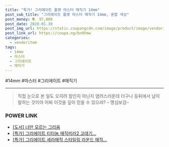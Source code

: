 ```yaml
--- 
title: "특가! 그리에이트 플랫 마스터 매직기 14mm" 
post_sub_title: "그리에이트 플랫 마스터 매직기 14mm, 혼합 색상" 
post_money: ₩. 97,000 
post_date: 2020.01.30 
post_img_url: https://static.coupangcdn.com/image/product/image/vendoritem/2018/07/06/3287549530/a1c7fe14-b1fc-4b91-b9f4-46f76c184287.jpg 
post_link_url: https://coupa.ng/bnHVmw 
categories: 
  - vendoritem 
tags: 
  - 14mm 
  - 마스터 
  - 그리에이트 
  - 매직기 
--- 
```

  #14mm #마스터 #그리에이트 #매직기 
<hr> 

> 직접 눈으로 본 일도 오히려 참인지 아닌지 염려스러운데 더구나 등뒤에서 남이 말하는 것이야 어찌 이것을 깊이 믿을 수 있으랴? – 명심보감–  


### POWER LINK

* <a href="https://blog.naver.com/an0733/221791146704" target="_blank">[도서] 너만 모르는 그리움</a>
* <a href="https://blog.naver.com/an0733/221789841913" target="_blank">[특가] 그리에이트 티타늄 매직미러2 고데기...</a>
* <a href="https://blog.naver.com/sakai111/221790089762" target="_blank">[특가] 그리에이트 세라매직 스타일링 라운드 매직...</a>
